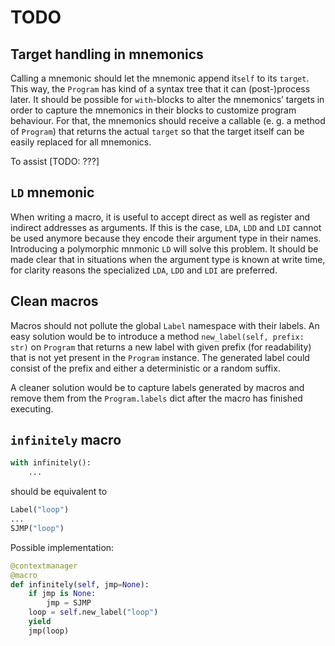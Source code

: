 TODO
====


Target handling in mnemonics
----------------------------

Calling a mnemonic should let the mnemonic append it`self` to its `target`.
This way, the `Program` has kind of a syntax tree that it can (post-)process
later. It should be possible for `with`-blocks to alter the mnemonics’ targets
in order to capture the mnemonics in their blocks to customize program
behaviour. For that, the mnemonics should receive a callable (e. g. a method
of `Program`) that returns the actual `target` so that the target itself can
be easily replaced for all mnemonics.

To assist [TODO: ???]


`LD` mnemonic
-------------

When writing a macro, it is useful to accept direct as well as register and
indirect addresses as arguments. If this is the case, `LDA`, `LDD` and `LDI`
cannot be used anymore because they encode their argument type in their names.
Introducing a polymorphic mnmonic `LD` will solve this problem. It should
be made clear that in situations when the argument type is known at write
time, for clarity reasons the specialized `LDA`, `LDD` and `LDI` are preferred.


Clean macros
------------

Macros should not pollute the global `Label` namespace with their labels.
An easy solution would be to introduce a method `new_label(self, prefix: str)`
on `Program` that returns a new label with given prefix (for readability) that
is not yet present in the `Program` instance. The generated label could
consist of the prefix and either a deterministic or a random suffix.

A cleaner solution would be to capture labels generated by macros and remove
them from the `Program.labels` dict after the macro has finished executing.


`infinitely` macro
------------------

```py
with infinitely():
    ...
```

should be equivalent to
```py
Label("loop")
...
SJMP("loop")
```

Possible implementation:
```py
@contextmanager
@macro
def infinitely(self, jmp=None):
    if jmp is None:
        jmp = SJMP
    loop = self.new_label("loop")
    yield
    jmp(loop)
```

